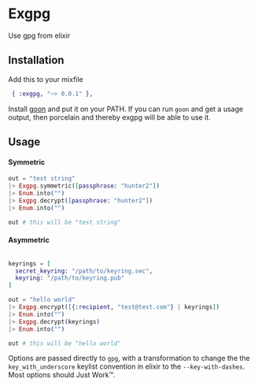 Exgpg
=====

Use gpg from elixir


## Installation

Add this to your mixfile
```elixir
 { :exgpg, "~> 0.0.1" },
```

Install [goon](https://github.com/alco/goon) and put it on your PATH.
If you can run `goon` and get a usage output, then porcelain and thereby exgpg will be able to use it. 

## Usage

#### Symmetric 

```elixir
out = "test string"
|> Exgpg.symmetric([passphrase: "hunter2"])
|> Enum.into("")
|> Exgpg.decrypt([passphrase: "hunter2"])
|> Enum.into("")

out # this will be "test string"
```


#### Asymmetric
```elixir

keyrings = [
  secret_keyring: "/path/to/keyring.sec",
  keyring: "/path/to/keyring.pub"
]

out = "hello world"
|> Exgpg.encrypt([{:recipient, "test@test.com"} | keyrings])
|> Enum.into("")
|> Exgpg.decrypt(keyrings)
|> Enum.into("")

out # this will be "hello world"

```

Options are passed directly to `gpg`, with a transformation to change the the `key_with_underscore` keylist convention in elixir to the `--key-with-dashes`. Most options should Just Work™.